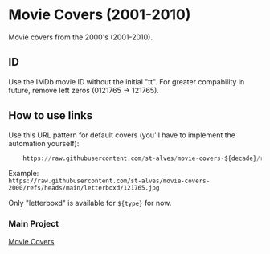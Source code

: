 # Movie Covers (2001-2010)
Movie covers from the 2000's (2001-2010).

## ID
Use the IMDb movie ID without the initial "tt". For greater compability in future, remove left zeros (0121765 -> 121765).

## How to use links
Use this URL pattern for default covers (you'll have to implement the automation yourself):
```python
    https://raw.githubusercontent.com/st-alves/movie-covers-${decade}/refs/heads/main/${type}/${movie_id}.jpg"
```

Example: 
<br>```https://raw.githubusercontent.com/st-alves/movie-covers-2000/refs/heads/main/letterboxd/121765.jpg```

Only "letterboxd" is available for ```${type}``` for now.

### Main Project
[Movie Covers](https://github.com/st-alves/movie-covers)
